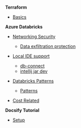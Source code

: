 <!-- docs/_sidebar.md -->
<!-- syntax: do not use xxx.md, just use the name of the markdown file-->

**Terraform**
  * [Basics](./Terraform_Notes/tf_basics)

**Azure Databricks**
  * [Networking Security](./Databricks_Notes/startpage)
    * [Data exfiltration protection](./Databricks_Notes/exfiltration_protection)

  * [Local IDE support](./Databricks_Notes/startpage)
    * [db-connect](./Databricks_Notes/db-connect)
    * [intellij jar dev](./Databricks_Notes/intellij_jar)

  * [Databricks Patterns](./Databricks_Notes/startpage)
    * [Patterns](./Databricks_Notes/patterns)

  * [Cost Related](./Databricks_Notes/azure_billing)

**Docsify Tutorial**
  * [Setup](./Docsify_Notes/setup)